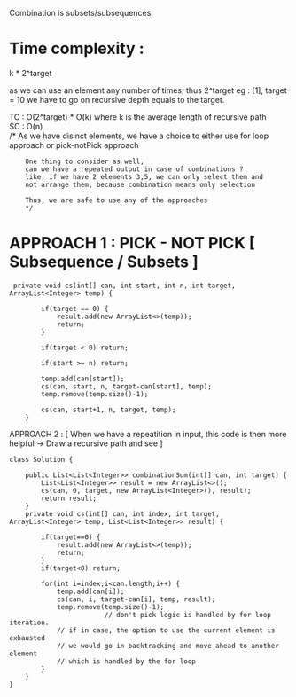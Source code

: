 Combination is subsets/subsequences.

# Time complexity : 

k * 2^target <br>

as we can use an element any number of times, thus 2^target
eg : [1], target = 10
we have to go on recursive depth equals to the target.

TC : O(2^target) * O(k) where k is the average length of recursive path <br>
SC : O(n) <br>
/*
        As we have disinct elements, we have a choice to either use 
        for loop approach or pick-notPick approach
        
        One thing to consider as well,
        can we have a repeated output in case of combinations ?
        like, if we have 2 elements 3,5, we can only select them and
        not arrange them, because combination means only selection
        
        Thus, we are safe to use any of the approaches
        */

# APPROACH 1 :  PICK - NOT PICK [ Subsequence / Subsets ]

```
 private void cs(int[] can, int start, int n, int target, ArrayList<Integer> temp) {
        
        if(target == 0) {
            result.add(new ArrayList<>(temp));
            return;
        }
        
        if(target < 0) return;
        
        if(start >= n) return; 
        
        temp.add(can[start]);
        cs(can, start, n, target-can[start], temp);
        temp.remove(temp.size()-1);
        
        cs(can, start+1, n, target, temp);
    }
```


APPROACH 2 : [ When we have a repeatition in input, this code is then more helpful -> Draw a recursive path and see ]

```
class Solution {
    
    public List<List<Integer>> combinationSum(int[] can, int target) {
        List<List<Integer>> result = new ArrayList<>();
        cs(can, 0, target, new ArrayList<Integer>(), result);
        return result;
    }
    private void cs(int[] can, int index, int target, ArrayList<Integer> temp, List<List<Integer>> result) {
        
        if(target==0) {
            result.add(new ArrayList<>(temp));
            return;
        }
        if(target<0) return;
        
        for(int i=index;i<can.length;i++) {
            temp.add(can[i]);
            cs(can, i, target-can[i], temp, result);
            temp.remove(temp.size()-1);
						// don't pick logic is handled by for loop iteration.
            // if in case, the option to use the current element is exhausted
            // we would go in backtracking and move ahead to another element
            // which is handled by the for loop
        }
    }
}
```
